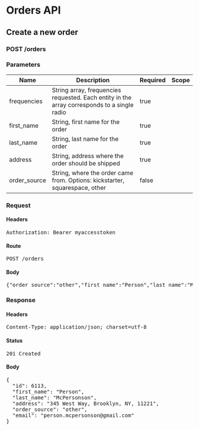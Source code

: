 # Orders API

## Create a new order

### POST /orders

### Parameters

| Name | Description | Required | Scope |
|------|-------------|----------|-------|
| frequencies | String array, frequencies requested. Each entity in the array corresponds to a single radio | true |  |
| first_name | String, first name for the order | true |  |
| last_name | String, last name for the order | true |  |
| address | String, address where the order should be shipped | true |  |
| order_source | String, where the order came from. Options: kickstarter, squarespace, other | false |  |

### Request

#### Headers

<pre>Authorization: Bearer myaccesstoken</pre>

#### Route

<pre>POST /orders</pre>

#### Body

<pre>{"order_source":"other","first_name":"Person","last_name":"McPersonson","address":"345 West Way, Brooklyn, NY, 11221","frequencies":["98.3","79.5","79.5","98.3","79.5","79.5","98.3","79.5","79.5","105.6"],"email":"person.mcpersonson@gmail.com"}</pre>

### Response

#### Headers

<pre>Content-Type: application/json; charset=utf-8</pre>

#### Status

<pre>201 Created</pre>

#### Body

<pre>{
  "id": 6113,
  "first_name": "Person",
  "last_name": "McPersonson",
  "address": "345 West Way, Brooklyn, NY, 11221",
  "order_source": "other",
  "email": "person.mcpersonson@gmail.com"
}</pre>
